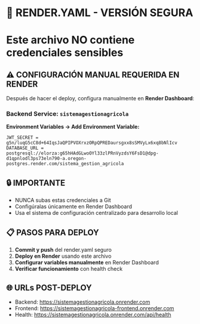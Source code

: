 # 🚨 RENDER.YAML - VERSIÓN SEGURA

# Este archivo NO contiene credenciales sensibles

## ⚠️ CONFIGURACIÓN MANUAL REQUERIDA EN RENDER

Después de hacer el deploy, configura manualmente en **Render Dashboard**:

### Backend Service: `sistemagestionagricola`

**Environment Variables → Add Environment Variable:**

```
JWT_SECRET = g5n/luqG5cC8d+64IqsJaQPIPVOXrxzORpQPREDaursgxx8sSMVyLx6xq8bNlIcv
DATABASE_URL = postgresql://elorza:g65hHAdGLwoOYl33zlPRnVyzdsY6FsD1@dpg-d1qpnlodl3ps73eln790-a.oregon-postgres.render.com/sistema_gestion_agricola
```

## 🔒 IMPORTANTE

- NUNCA subas estas credenciales a Git
- Configúralas únicamente en Render Dashboard
- Usa el sistema de configuración centralizado para desarrollo local

## 📋 PASOS PARA DEPLOY

1. **Commit y push** del render.yaml seguro
2. **Deploy en Render** usando este archivo
3. **Configurar variables manualmente** en Render Dashboard
4. **Verificar funcionamiento** con health check

## 🌐 URLs POST-DEPLOY

- Backend: https://sistemagestionagricola.onrender.com
- Frontend: https://sistemagestionagricola-frontend.onrender.com
- Health: https://sistemagestionagricola.onrender.com/api/health
